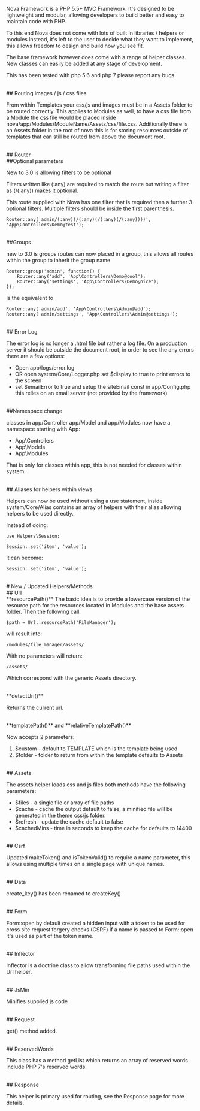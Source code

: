 Nova Framework is a PHP 5.5+ MVC Framework. It's designed to be lightweight and modular, allowing developers to build better and easy to maintain code with PHP. 

To this end Nova does not come with lots of built in libraries / helpers or modules instead, it's left to the user to decide what they want to implement, this allows freedom to design and build how you see fit.

The base framework however does come with a range of helper classes. New classes can easily be added at any stage of development.

This has been tested with php 5.6 and php 7 please report any bugs.

<br>
## Routing images / js / css files

From within Templates your css/js and images must be in a Assets folder to be routed correctly.
This applies to Modules as well, to have a css file from a Module the css file would be placed inside nova/app/Modules/ModuleName/Assets/css/file.css.
Additionally there is an Assets folder in the root of nova this is for storing resources outside of templates that can still be routed from above the document root.

<br>
## Router

<br>
##Optional parameters 

New to 3.0 is allowing filters to be optional 

Filters written like (:any) are required to match the route but writing a filter as (/(:any)) makes it optional.

This route supplied with Nova has one filter that is required then a further 3 optional filters. Multiple filters should be inside the first parenthesis. 

````
Router::any('admin/(:any)(/(:any)(/(:any)(/(:any))))', 'App\Controllers\Demo@test');
````

<br>
##Groups

new to 3.0 is groups routes can now placed in a group, this allows all routes within the group to inherit the group name

````
Router::group('admin', function() {
    Router::any('add', 'App\Controllers\Demo@cool');
    Router::any('settings', 'App\Controllers\Demo@nice');
});
````

Is the equivalent to

````
Router::any('admin/add', 'App\Controllers\Admin@add');
Router::any('admin/settings', 'App\Controllers\Admin@settings');
````

<br>
## Error Log

The error log is no longer a .html file but rather a log file. On a production server it should be outside the document root, in order to see the any errors there are a few options:

* Open app/logs/error.log
* OR open system/Core/Logger.php set $display to true to print errors to the screen
* set $emailError to true and setup the siteEmail const in app/Config.php this relies on an email server (not provided by the framework)

<br>
##Namespace change

classes in app/Controller app/Model and app/Modules now have a namespace starting with App:

* App\Controllers
* App\Models
* App\Modules

That is only for classes within app, this is not needed for classes within system.

<br>
## Aliases for helpers within views

Helpers can now be used without using a use statement, inside system/Core/Alias contains an array of helpers with their alias allowing helpers to be used directly.

Instead of doing:

````
use Helpers\Session;

Session::set('item', 'value');
````

it can become:

````
Session::set('item', 'value');
````

<br>
# New / Updated Helpers/Methods

<br>
## Url

<br>
**resourcePath()**
The basic idea is to provide a lowercase version of the resource path for the resources located in Modules and the base assets folder. Then the following call:

````
$path = Url::resourcePath('FileManager');
````

will result into:

````
/modules/file_manager/assets/
````

With no parameters will return:

````
/assets/
````

Which correspond with the generic Assets directory.

<br>
**detectUri()**

Returns the current url.

<br>
**templatePath()** and **relativeTemplatePath()**

Now accepts 2 parameters:
1. $custom - default to TEMPLATE which is the template being used
2. $folder - folder to return from within the template defaults to Assets


<br>
## Assets

The assets helper loads css and js files both methods have the following parameters:

- $files - a single file or array of file paths
- $cache - cache the output default to false, a minified file will be generated in the theme css/js folder.
- $refresh - update the cache default to false
- $cachedMins - time in seconds to keep the cache for defaults to 14400

<br>
## Csrf

Updated makeToken() and isTokenValid() to require a name parameter, this allows using multiple times on a single page with unique names.

<br>
## Data

create_key() has been renamed to createKey()

<br>
## Form

Form::open by default created a hidden input with a token to be used for cross site request forgery checks (CSRF) if a name is passed to Form::open it's used as part of the token name.

<br>
## Inflector

Inflector is a doctrine class to allow transforming file paths used within the Url helper.

<br>
## JsMin

Minifies supplied js code

<br>
## Request

get() method added.

<br>
## ReservedWords

This class has a method getList which returns an array of reserved words include PHP 7's reserved words.

<br>
## Response

This helper is primary used for routing, see the Response page for more details.

